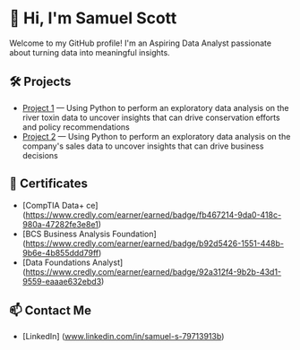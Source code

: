 # 👋 Hi, I'm Samuel Scott

Welcome to my GitHub profile! I'm an Aspiring Data Analyst passionate about turning data into meaningful insights.

## 🛠 Projects
- [Project 1](https://github.com/sjscott18/sjscott18/blob/main/Environmental%20Toxin%20Analysis%20in%20River%20Systems.ipynb) — Using Python to perform an exploratory data analysis on the river toxin data to uncover insights that can drive conservation efforts and policy recommendations
- [Project 2](https://github.com/sjscott18/sjscott18/blob/main/Exploratory%20Data%20Analysis%20(EDA)%20on%20DataMart%20Sales%20Data.ipynb) — Using Python to perform an exploratory data analysis on the company's sales data to uncover insights that can drive business decisions

## 🧰 Certificates
- [CompTIA Data+ ce] (https://www.credly.com/earner/earned/badge/fb467214-9da0-418c-980a-47282fe3e8e1)
- [BCS Business Analysis Foundation] (https://www.credly.com/earner/earned/badge/b92d5426-1551-448b-9b6e-4b855ddd79ff)
- [Data Foundations Analyst] (https://www.credly.com/earner/earned/badge/92a312f4-9b2b-43d1-9559-eaaae632ebd3)

## 📫 Contact Me
- [LinkedIn] (www.linkedin.com/in/samuel-s-79713913b)

